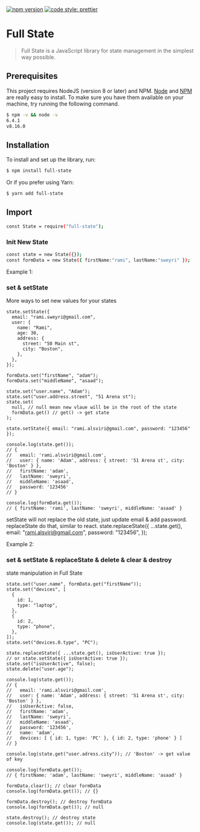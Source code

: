 <!-- @format -->

[![npm version](https://badge.fury.io/js/angular2-expandable-list.svg)](https://badge.fury.io/js/angular2-expandable-list)
[![code style: prettier](https://img.shields.io/badge/code_style-prettier-ff69b4.svg?style=flat-square)](https://github.com/prettier/prettier)

# Full State

> Full State is a JavaScript library for state management in the simplest way possible.

## Prerequisites

This project requires NodeJS (version 8 or later) and NPM.
[Node](http://nodejs.org/) and [NPM](https://npmjs.org/) are really easy to install.
To make sure you have them available on your machine,
try running the following command.

```sh
$ npm -v && node -v
6.4.1
v8.16.0
```

## Installation

To install and set up the library, run:

```sh
$ npm install full-state
```

Or if you prefer using Yarn:

```sh
$ yarn add full-state
```

## Import

```sh
const State = require("full-state");
```

### Init New State

```sh
const state = new State({});
const formData = new State({ firstName:"rami", lastName:"sweyri" });
```

Example 1:

### set & setState

More ways to set new values for your states

```tsx
state.setState({
  email: "rami.sweyri@gmail.com",
  user: {
    name: "Rami",
    age: 30,
    address: {
      street: "50 Main st",
      city: "Boston",
    },
  },
});

formData.set("firstName", "adam");
formData.set("middleName", "asaad");

state.set("user.name", "Adam");
state.set("user.address.street", "51 Arena st");
state.set(
  null, // null mean new vlaue will be in the root of the state
  formData.get() // get() -> get state
);

state.setState({ email: "rami.alsviri@gmail.com", password: "123456" });

console.log(state.get());
// {
//   email: 'rami.alsviri@gmail.com',
//   user: { name: 'Adam', address: { street: '51 Arena st', city: 'Boston' } },
//   firstName: 'adam',
//   lastName: 'sweyri',
//   middleName: 'asaad',
//   password: '123456'
// }

console.log(formData.get());
// { firstName: 'rami', lastName: 'sweyri', middleName: 'asaad' }
```

setState will not replace the old state, just update email & add password.
replaceState do that, similar to react.
state.replaceState({
...state.get(),
email: "rami.alsviri@gmail.com",
password: "123456",
});

Example 2:

### set & setState & replaceState & delete & clear & destroy

state manipulation in Full State

```tsx
state.set("user.name", formData.get("firstName"));
state.set("devices", [
  {
    id: 1,
    type: "laptop",
  },
  {
    id: 2,
    type: "phone",
  },
]);
state.set("devices.0.type", "PC");

state.replaceState({ ...state.get(), isUserActive: true });
// or state.setState({ isUserActive: true });
state.set("isUserActive", false);
state.delete("user.age");

console.log(state.get());
// {
//   email: 'rami.alsviri@gmail.com',
//   user: { name: 'Adam', address: { street: '51 Arena st', city: 'Boston' } },
//   isUserActive: false,
//   firstName: 'adam',
//   lastName: 'sweyri',
//   middleName: 'asaad',
//   password: '123456',
//   name: 'adam',
//   devices: [ { id: 1, type: 'PC' }, { id: 2, type: 'phone' } ]
// }

console.log(state.get("user.adress.city")); // 'Boston' -> get value of key

console.log(formData.get());
// { firstName: 'adam', lastName: 'sweyri', middleName: 'asaad' }

formData.clear(); // clear formData
console.log(formData.get()); // {}

formData.destroy(); // destroy formData
console.log(formData.get()); // null

state.destroy(); // destroy state
console.log(state.get()); // null
```
